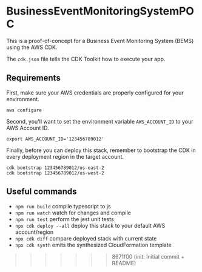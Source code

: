 # BusinessEventMonitoringSystemPOC

This is a proof-of-concept for a Business Event Monitoring System (BEMS) using the AWS CDK.

The `cdk.json` file tells the CDK Toolkit how to execute your app.

## Requirements
First, make sure your AWS credentials are properly configured for your environment.

```
aws configure
```

Second, you'll want to set the environment variable `AWS_ACCOUNT_ID` to your AWS Account ID.
```
export AWS_ACCOUNT_ID='123456789012'
```

Finally, before you can deploy this stack, remember to bootstrap the CDK in every deployment region in the target account.

```
cdk bootstrap 123456789012/us-east-2
cdk bootstrap 123456789012/us-west-2
```

## Useful commands

* `npm run build`   compile typescript to js
* `npm run watch`   watch for changes and compile
* `npm run test`    perform the jest unit tests
* `npx cdk deploy --all`  deploy this stack to your default AWS account/region
* `npx cdk diff`    compare deployed stack with current state
* `npx cdk synth`   emits the synthesized CloudFormation template
>>>>>>> 8671f00 (init: Initial commit + README)
